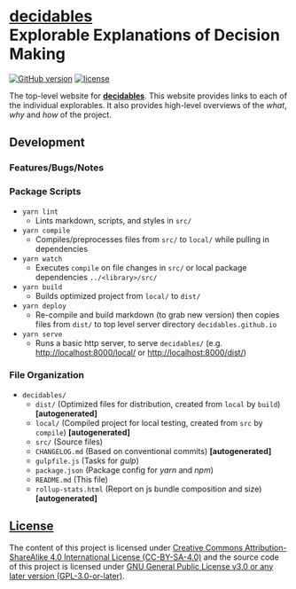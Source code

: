 <!--lint ignore first-heading-level-->

# [<b>decidables</b>](https://decidables.github.io)<br>Explorable Explanations of Decision Making

[![GitHub version](https://img.shields.io/github/package-json/v/decidables/decidables?filename=sites%2Fdecidables%2Fpackage.json&logo=github)](https:/decidables.github.io)
[![license](https://img.shields.io/github/package-json/license/decidables/decidables?color=informational)](https://github.com/decidables/decidables/blob/main/LICENSE.md)

The top-level website for [<b>decidables</b>](https://decidables.github.io). This website provides
links to each of the individual explorables. It also provides high-level overviews of the *what*,
*why* and *how* of the project.

## Development

### Features/Bugs/Notes

### Package Scripts

- `yarn lint`
  - Lints markdown, scripts, and styles in `src/`
- `yarn compile`
  - Compiles/preprocesses files from `src/` to `local/` while pulling in dependencies
- `yarn watch`
  - Executes `compile` on file changes in `src/` or local package dependencies `../<library>/src/`
- `yarn build`
  - Builds optimized project from `local/` to `dist/`
- `yarn deploy`
  - Re-compile and build markdown (to grab new version) then copies files from `dist/` to top level
    server directory `decidables.github.io`
- `yarn serve`
  - Runs a basic http server, to serve `decidables/` (e.g. <http://localhost:8000/local/> or
    <http://localhost:8000/dist/>)

### File Organization

- `decidables/`
  - `dist/` (Optimized files for distribution, created from `local` by `build`)
    **\[autogenerated\]**
  - `local/` (Compiled project for local testing, created from `src` by `compile`)
    **\[autogenerated\]**
  - `src/` (Source files)
  - `CHANGELOG.md` (Based on conventional commits) **\[autogenerated\]**
  - `gulpfile.js` (Tasks for *gulp*)
  - `package.json` (Package config for *yarn* and *npm*)
  - `README.md` (This file)
  - `rollup-stats.html` (Report on js bundle composition and size) **\[autogenerated\]**

## [License](https://github.com/decidables/decidables/blob/main/LICENSE.md)

The content of this project is licensed under [Creative Commons Attribution-ShareAlike 4.0
International License (CC-BY-SA-4.0)](https://creativecommons.org/licenses/by-sa/4.0/) and the
source code of this project is licensed under [GNU General Public License v3.0 or any later version
(GPL-3.0-or-later)](https://www.gnu.org/licenses/gpl-3.0.html).
